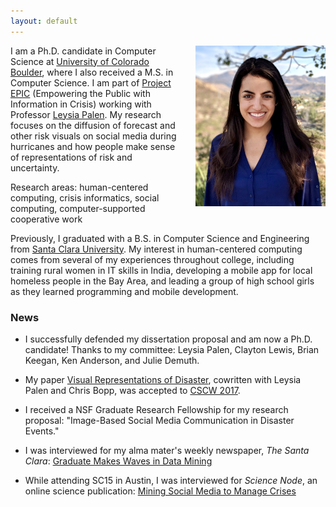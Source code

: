 ```yaml
---
layout: default
---
```


<!-- ![headshot](/assets/me.jpg) -->
<img src="/assets/headshot.jpg" alt="headshot" style="width: 208px; margin-left: 20px;" align="right"/>


I am a Ph.D. candidate in Computer Science at [University of Colorado Boulder](http://colorado.edu), where I also received a M.S. in Computer Science. I am part of [Project EPIC](http://epic.cs.colorado.edu/) (Empowering the Public with Information in Crisis) working with Professor [Leysia Palen](http://cmci.colorado.edu/~palen/). My research focuses on the diffusion of forecast and other risk visuals on social media during hurricanes and how people make sense of representations of risk and uncertainty.

Research areas: human-centered computing, crisis informatics, social computing, computer-supported cooperative work

Previously, I graduated with a B.S. in Computer Science and Engineering from [Santa Clara University](http://scu.edu). My interest in human-centered computing comes from several of my experiences throughout college, including training rural women in IT skills in India, developing a mobile app for local homeless people in the Bay Area, and leading a group of high school girls as they learned programming and mobile development.  




### News
* I successfully defended my dissertation proposal and am now a Ph.D. candidate! Thanks to my committee: Leysia Palen, Clayton Lewis, Brian Keegan, Ken Anderson, and Julie Demuth.

* My paper [Visual Representations of Disaster](http://dl.acm.org/authorize?N21352), cowritten with Leysia Palen and Chris Bopp, was accepted to [CSCW 2017](https://cscw.acm.org/2017/).

* I received a NSF Graduate Research Fellowship for my research proposal: "Image-Based Social Media Communication in Disaster Events."

* I was interviewed for my alma mater's weekly newspaper, *The Santa Clara*: [Graduate Makes Waves in Data Mining](http://thesantaclara.org/graduate-makes-waves-in-data-mining/)

* While attending SC15 in Austin, I was interviewed for *Science Node*, an online science publication: [Mining Social Media to Manage Crises](https://sciencenode.org/feature/mining-social-media-to-manage-crises.php)
